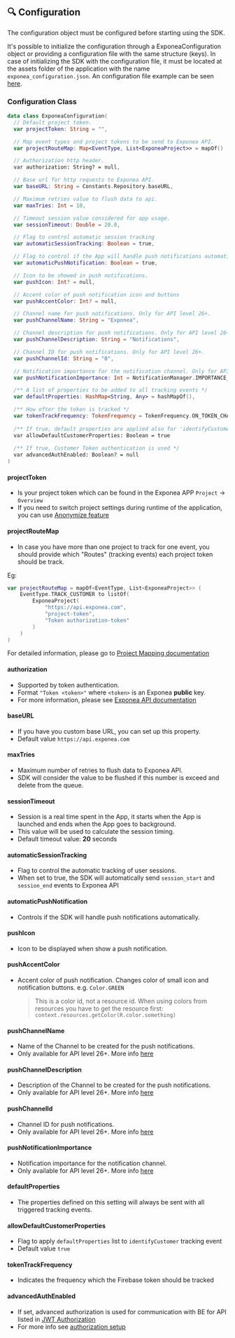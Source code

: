 ## 🔍 Configuration

The configuration object must be configured before starting using the SDK.

It's possible to initialize the configuration through a ExponeaConfiguration object or providing a configuration file with the same structure (keys). In case of initializing the SDK with the configuration file, it must be located at the assets folder of the application with the name `exponea_configuration.json`. An configuration file example can be seen [here](
../app/src/main/assets/exponea_configuration.json).

### Configuration Class
``` kotlin
data class ExponeaConfiguration(
  // Default project token.
  var projectToken: String = "",

  // Map event types and project tokens to be send to Exponea API.
  var projectRouteMap: Map<EventType, List<ExponeaProject>> = mapOf()

  // Authorization http header.
  var authorization: String? = null,

  // Base url for http requests to Exponea API.
  var baseURL: String = Constants.Repository.baseURL,

  // Maximum retries value to flush data to api.
  var maxTries: Int = 10,

  // Timeout session value considered for app usage.
  var sessionTimeout: Double = 20.0,

  // Flag to control automatic session tracking
  var automaticSessionTracking: Boolean = true,

  // Flag to control if the App will handle push notifications automatically.
  var automaticPushNotification: Boolean = true,

  // Icon to be showed in push notifications.
  var pushIcon: Int? = null,

  // Accent color of push notification icon and buttons
  var pushAccentColor: Int? = null,

  // Channel name for push notifications. Only for API level 26+.
  var pushChannelName: String = "Exponea",

  // Channel description for push notifications. Only for API level 26+.
  var pushChannelDescription: String = "Notifications",

  // Channel ID for push notifications. Only for API level 26+.
  var pushChannelId: String = "0",

  // Notification importance for the notification channel. Only for API level 26+.
  var pushNotificationImportance: Int = NotificationManager.IMPORTANCE_DEFAULT,

  /** A list of properties to be added to all tracking events */
  var defaultProperties: HashMap<String, Any> = hashMapOf(),

  /** How ofter the token is tracked */
  var tokenTrackFrequency: TokenFrequency = TokenFrequency.ON_TOKEN_CHANGE
  
  /** If true, default properties are applied also for 'identifyCustomer' event. */
  var allowDefaultCustomerProperties: Boolean = true
  
  /** If true, Customer Token authentication is used */
  var advancedAuthEnabled: Boolean? = null
)
```
#### projectToken

* Is your project token which can be found in the Exponea APP ```Project``` -> ```Overview```
* If you need to switch project settings during runtime of the application, you can use [Anonymize feature](./ANONYMIZE.md)

#### projectRouteMap

* In case you have more than one project to track for one event, you should provide which "Routes" (tracking events) each project token should be track.

Eg:

``` kotlin
var projectRouteMap = mapOf<EventType, List<ExponeaProject>> (
    EventType.TRACK_CUSTOMER to listOf(
        ExponeaProject(
            "https://api.exponea.com",
            "project-token",
            "Token authorization-token"
        )
    )
)
```

For detailed information, please go to [Project Mapping documentation](../Documentation/PROJECT_MAPPING.md)

#### authorization

* Supported by token authentication.
* Format `"Token <token>"` where `<token>` is an Exponea **public** key.
* For more information, please see [Exponea API documentation](https://docs.exponea.com/reference#access-keys)

#### baseURL

* If you have you custom base URL, you can set up this property.
* Default value `https://api.exponea.com`

#### maxTries

* Maximum number of retries to flush data to Exponea API.
* SDK will consider the value to be flushed if this number is exceed and delete from the queue.

#### sessionTimeout

* Session is a real time spent in the App, it starts when the App is launched and ends when the App goes to background.
* This value will be used to calculate the session timing.
* Default timeout value: **20** seconds

#### automaticSessionTracking

* Flag to control the automatic tracking of user sessions.
* When set to true, the SDK will
automatically send `session_start` and `session_end` events to Exponea API

#### automaticPushNotification

* Controls if the SDK will handle push notifications automatically.

#### pushIcon

* Icon to be displayed when show a push notification.

#### pushAccentColor

* Accent color of push notification. Changes color of small icon and notification buttons. e.g. `Color.GREEN`
    > This is a color id, not a resource id. When using colors from resources you have to get the resource first: `context.resources.getColor(R.color.something)`

#### pushChannelName

* Name of the Channel to be created for the push notifications.
* Only available for API level 26+. More info [here](https://developer.android.com/training/notify-user/channels)

#### pushChannelDescription

* Description of the Channel to be created for the push notifications.
* Only available for API level 26+. More info [here](https://developer.android.com/training/notify-user/channels)

#### pushChannelId

* Channel ID for push notifications.
* Only available for API level 26+. More info [here](https://developer.android.com/training/notify-user/channels)

#### pushNotificationImportance

* Notification importance for the notification channel.
* Only available for API level 26+. More info [here](https://developer.android.com/training/notify-user/channels)

#### defaultProperties

* The properties defined on this setting will always be sent with all triggered tracking events.

#### allowDefaultCustomerProperties

* Flag to apply `defaultProperties` list to `identifyCustomer` tracking event
* Default value `true`

#### tokenTrackFrequency

* Indicates the frequency which the Firebase token should be tracked

#### advancedAuthEnabled

* If set, advanced authorization is used for communication with BE for API listed in [JWT Authorization](./AUTHORIZATION.md)
* For more info see [authorization setup](./AUTHORIZATION.md)
